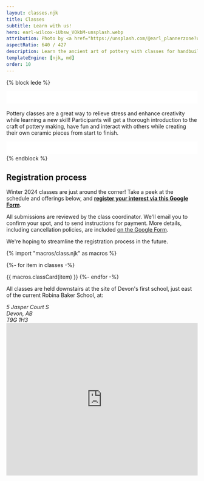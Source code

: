 ```yaml
---
layout: classes.njk
title: Classes
subtitle: Learn with us!
hero: earl-wilcox-iUbsw_VOkbM-unsplash.webp
attribution: Photo by <a href="https://unsplash.com/@earl_plannerzone?utm_content=creditCopyText&utm_medium=referral&utm_source=unsplash">Earl Wilcox</a> on <a href="https://unsplash.com/photos/person-making-clay-pot-on-white-round-plate-iUbsw_VOkbM?utm_content=creditCopyText&utm_medium=referral&utm_source=unsplash">Unsplash</a>
aspectRatio: 640 / 427
description: Learn the ancient art of pottery with classes for handbuilding and throwing on the wheel.
templateEngine: [njk, md]
order: 10
---
```


{% block lede %}
<div class="lede">
    <img src="/statics/curve.svg" class="curve" inline />
<p>
Pottery classes are a great way to relieve stress and enhance creativity while
learning a new skill! Participants will get a thorough introduction to the craft
of pottery making, have fun and interact with others while creating their own
ceramic pieces from start to finish.
</p>
    <img src="/statics/curve.svg" class="curve" inline />
</div>
{% endblock %}

<section class="flow">

## Registration process

Winter 2024 classes are just around the corner! Take a peek at the schedule and offerings below, and
**[register your interest via this Google Form](https://forms.gle/jX4tzPCVZKd2stwDA)**.

<!-- Keep an eye on our [facebook](https://www.facebook.com/groups/164427301476867/) or [instagram](https://www.instagram.com/devonpottery/?hl=en) accounts to be notified when our winter registration opens, or [email the Guild at devonpottery@gmail.com](mailto:devonpottery@gmail.com) for more information. -->

All submissions are reviewed by the class coordinator. We'll email you to confirm your spot, and to send instructions for payment. More details, including cancellation policies, are included [on the Google Form](https://forms.gle/jX4tzPCVZKd2stwDA).

We're hoping to streamline the registration process in the future.

<div id="class-calendar">

<style>
    .class-full, .class-cancelled {
        background-color: transparent;
        color: var(--text);
        rotate: 15deg;
        transform-origin: 50% 50%;
        position: absolute;
        contain: content;
        inset: 0;
        z-index: 1;
        padding: 1rem;
        display: grid;
        place-content: center;
        font-size: 5em;
        font-weight: 900;
    }
    .card {
        position: relative;
        contain: content;
    }
    .class-full ~ *,
    .class-cancelled ~ *  {
        filter: blur(2px) contrast(1.25) grayscale(1);
    }
    .class-cancelled {
        font-size: var(--size-5);
    }
    .cancelled-reason {
        font-size: var(--size-2);
        background-color: inherit;
        text-align: center;
    }
</style>

{% import "macros/class.njk" as macros %}
 
{%- for item in classes -%}

{{ macros.classCard(item) }}
{%- endfor -%}
<div>
</section>

<section class="flow">

All classes are held downstairs at the site of Devon's first school, just east of the current Robina Baker School, at:

<div class="address">
    <div>
        <address itemscope="itemscope" itemtype="http://data-vocabulary.org/Address">
        <span itemprop="street-address">5 Jasper Court S</span></br>
        <span itemprop="locality">Devon</span>, <span itemprop="region">AB</span></br>
        <span itemprop="postal-code">T9G 1H3</span>
        </address>
    </div>
    <div>
        <iframe title="Google Maps" width="100%" height="400" frameborder="0" scrolling="no" marginheight="0" marginwidth="0" src="https://maps.google.com/maps?width=100%25&amp;height=600&amp;hl=en&amp;q=5%20Jasper%20Ct%20S,%20Devon,%20AB,%20T9G%201A2+(Devon%20Pottery%20Guild)&amp;t=&amp;z=16&amp;ie=UTF8&amp;iwloc=B&amp;output=embed"></iframe>
    </div>
</div>

</section>